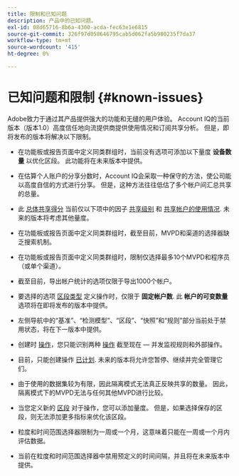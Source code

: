 ```yaml
---
title: 限制和已知问题
description: 产品中的已知问题。
exl-id: 08d65716-8b6a-4300-acda-fec63e1e6815
source-git-commit: 326f97d058646795cab5d062fa5b980235f7da37
workflow-type: tm+mt
source-wordcount: '415'
ht-degree: 0%

---
```


# 已知问题和限制 {#known-issues}

Adobe致力于通过其产品提供强大的功能和无缝的用户体验。 Account IQ的当前版本（版本1.0）高度信任地向流提供商提供使用情况和订阅共享分析。 但是，即将发布的版本将解决以下限制。

* 在功能板或报告页面中定义同类群组时，当前没有选项可添加以下量度 **设备数量** 以优化区段。 此功能将在未来版本中提供。

* 在估算个人账户的分享分数时，Account IQ会采取一种保守的方法，使公司能以高度自信的方式进行分享。 但是，这种方法往往低估了多个帐户间汇总共享的总量。

* 此 [总体共享得分](/help/AccountIQ/dashboard.md#overall-sharing-score) 当前仅以下项中的因子 [共享级别](/help/AccountIQ/dashboard.md#sharing-level) 和 [共享帐户的使用情况](/help/AccountIQ/dashboard.md#usage-from-shared-accounts). 未来的版本将考虑其他量度。

* 在功能板或报告页面中定义同类群组时，截至目前，MVPD和渠道的选择器缺乏搜索机制。

* 在功能板或报告页面中定义同类群组时，限制仅选择最多10个MVPD和程序员（或单个渠道）。

* 截至目前，导出帐户统计的选项仅限于导出1000个帐户。

* 要选择的选项 [区段类型](#segment-type) 定义操作时，仅限于 **固定帐户数**. 此 **帐户的可变数量** 选项将在即将发布的版本中提供。

* 左侧导航中的“基准”、“检测模型”、“区段”、“快照”和“规则”部分当前处于禁用状态，将在下一版本中提供。

* 创建时 [操作](/help/AccountIQ/operation-affecting-user-segment.md)，您只能识别两种 [操作](/help/AccountIQ/operation-affecting-user-segment.md) 截至现在 — 并发监视规则和外部操作。

* 目前，只能创建操作 [已计划](/help/AccountIQ/operation-affecting-user-segment.md#action). 未来的版本将允许您暂停、继续并完全管理它们。

* 由于使用的数据集较为有限，因此隔离模式无法真正反映共享的数量。 因此，隔离模式下的MVPD无法与任何其他MVPD进行比较。 <!--do we need to separate out this limitation, which is from a different persona i.e. only for Programmer persona?-->

* 当您定义新的 [区段](/help/AccountIQ/segments-timeframe.md) 对于操作，您可以添加量度。 但是，如果选择保存的区段，则无法添加更多指标来优化该区段。

* 粒度和时间范围选择器限制为一周或一个月，这意味着只能在一周或一个月内评估数据。

* 当前在粒度和时间范围选择器中禁用预定义的时间间隔，并且将在未来版本中提供。
